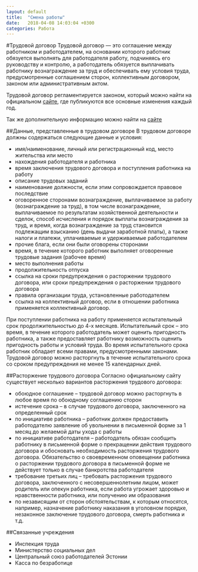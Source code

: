 ```yaml
---
layout: default
title:  "Смена работы"
date:   2018-04-08 14:03:04 +0300
categories: Работа
---
```


#Трудовой договор
Трудовой договор — это соглашение между работником и работодателем, на основании которого работник обязуется выполнять для работодателя работу, подчиняясь его руководству и контролю, а работодатель обязуется выплачивать работнику вознаграждение за труд и обеспечивать ему условия труда, предусмотренные соглашением сторон, коллективным договором, законом или административным актом.

Трудовой договор регламентируется законом, который можно найти на официальном [сайте](https://www.juristaitab.ee/ru/zakonodatelstvo/zakon-o-trudovom-dogovore), где публикуются все основные изменения каждый год.

Так же дополнительную информацию можно найти на [сайте](https://www.eesti.ee/ru/rabota-i-trudovye-otnosenia/osnovy-raboty/trudovoj-dogovor/)

##Данные, представленные в трудовом договоре
В трудовом договоре должны содержаться следующие данные и условия:

* имя/наименование, личный или регистрационный код, место жительства или место
* нахождения работодателя и работника
* время заключения трудового договора и поступления работника на работу
* описание трудовых заданий
* наименование должности, если этим сопровождается правовое последствие
* оговоренное сторонами вознаграждение, выплачиваемое за работу (вознаграждение за труд), в том числе вознаграждение, выплачиваемое по результатам хозяйственной деятельности и сделок, способ исчисления и порядок выплаты вознаграждения за труд, и время, когда вознаграждение за труд становится подлежащим взысканию (день выдачи заработной платы), а также налоги и платежи, уплачиваемые и удерживаемые работодателем
* прочие блага, если они были оговорены сторонами
* время, в течение которого работник выполняет оговоренные трудовые задания (рабочее время)
* место выполнения работы
* продолжительность отпуска
* ссылка на сроки предупреждения о расторжении трудового договора, или сроки предупреждения о расторжении трудового договора
* правила организации труда, установленные работодателем
* ссылка на коллективный договор, если в отношении работника применяется коллективный договор.

При поступлении работника на работу применяется испытательный срок продолжительностью до 4-х месяцев. Испытательный срок – это время, в течение которого работодатель может оценить пригодность работника, а также предоставляет работнику возможность оценить пригодность работы и условий труда. Во время испытательного срока работник обладает всеми правами, предусмотренными законами. Трудовой договор можно расторгнуть в течение испытательного срока со сроком предупреждения не менее 15 календарных дней.

##Расторжение трудового договора
Согласно официальному сайту существует несколько вариантов расторжения трудового договора:

* обоюдное соглашение – трудовой договор можно расторгнуть в любое время по обоюдному соглашению сторон
* истечение срока – в случае трудового договора, заключенного на определенный срок
* по инициативе работника – работник должен предоставить работодателю заявление об увольнении в письменной форме за 1 месяц до желаемой даты ухода с работы
* по инициативе работодателя – работодатель обязан сообщить работнику в письменной форме о прекращении действия трудового договора и обосновать необходимость расторжения трудового договора. Обязательство о своевременном оповещении работника о расторжении трудового договора в письменной форме не действует только в случае банкротства работодателя
* требование третьих лиц – требовать расторжения трудового договора, заключенного с несовершеннолетним лицом, может родитель или опекун работника, если работа угрожает здоровью и нравственности работника, или получению им образования
* по независящим от сторон обстоятельствам, к которым относятся, например, назначение работнику наказания в уголовном порядке, незаконное заключение трудового договора, смерть работника и т.д.

##Связанные учреждения
* Инспекция труда
* Министерствo социальных дел
* Центральный союз работодателей Эстонии
* Касса по безработице